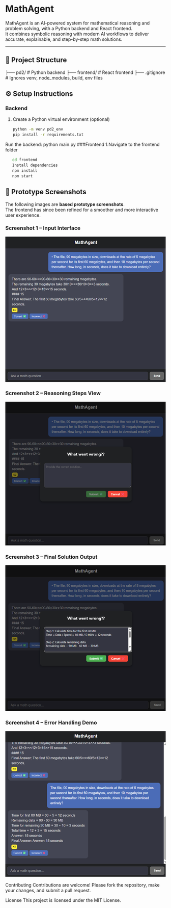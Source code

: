 # MathAgent

MathAgent is an AI-powered system for mathematical reasoning and problem solving, with a Python backend and React frontend.  
It combines symbolic reasoning with modern AI workflows to deliver accurate, explainable, and step-by-step math solutions.

---

## 📂 Project Structure
├── pd2/ # Python backend
├── frontend/ # React frontend
├── .gitignore # Ignores venv, node_modules, build, env files

## ⚙️ Setup Instructions

### Backend
1. Create a Python virtual environment (optional)
   ```bash
   python -m venv pd2_env
   pip install -r requirements.txt

Run the backend: python main.py
###Frontend
1.Navigate to the frontend folder
  ```bash
     cd frontend
     Install dependencies
     npm install
     npm start
```
## 📸 Prototype Screenshots  

The following images are **based prototype screenshots**.  
The frontend has since been refined for a smoother and more interactive user experience.  

### Screenshot 1 – Input Interface  
![Screenshot 1](https://github.com/Vigneshpalan/MathAgent/blob/master/Screenshot%202025-08-19%20152156.png)  

### Screenshot 2 – Reasoning Steps View  
![Screenshot 2](https://github.com/Vigneshpalan/MathAgent/blob/master/Screenshot%202025-08-19%20152321.png)  

### Screenshot 3 – Final Solution Output  
![Screenshot 3](https://github.com/Vigneshpalan/MathAgent/blob/master/Screenshot%202025-08-19%20152607.png)  

### Screenshot 4 – Error Handling Demo  
![Screenshot 4](https://github.com/Vigneshpalan/MathAgent/blob/master/Screenshot%202025-08-19%20153313.png)  




Contributing Contributions are welcome! Please fork the repository, make your changes, and submit a pull request.

License This project is licensed under the MIT License.
